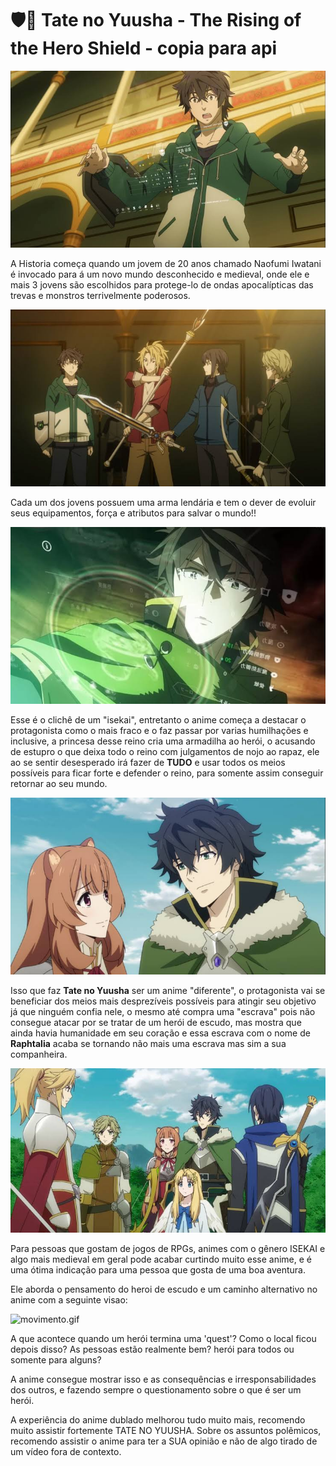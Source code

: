# 🛡🍃 Tate no Yuusha - The Rising of the Hero Shield - copia para api

![images (94).jpeg](%F0%9F%9B%A1%F0%9F%8D%83%20Tate%20no%20Yuusha%20-%20The%20Rising%20of%20the%20Hero%20Shield%20%200d91e38026e34f829ffd5b3dc27b6998/images_(94).jpeg)

A Historia começa quando um jovem de 20 anos chamado Naofumi Iwatani é invocado para á um novo mundo desconhecido e medieval, onde ele e mais 3 jovens são escolhidos para protege-lo de ondas apocalípticas das trevas e monstros terrivelmente poderosos.

![images (93).jpeg](%F0%9F%9B%A1%F0%9F%8D%83%20Tate%20no%20Yuusha%20-%20The%20Rising%20of%20the%20Hero%20Shield%20%200d91e38026e34f829ffd5b3dc27b6998/images_(93).jpeg)

Cada um dos jovens possuem uma arma lendária e tem o dever de evoluir seus equipamentos, força e atributos para salvar o mundo!! 

![images (95).jpeg](%F0%9F%9B%A1%F0%9F%8D%83%20Tate%20no%20Yuusha%20-%20The%20Rising%20of%20the%20Hero%20Shield%20%200d91e38026e34f829ffd5b3dc27b6998/images_(95).jpeg)

Esse é o clichê de um "isekai",  entretanto o anime começa a destacar o protagonista como o mais fraco e o faz passar por varias humilhações e inclusive, a princesa desse reino cria uma armadilha ao herói, o acusando de estupro o que deixa todo o reino com julgamentos de nojo ao rapaz, ele ao se sentir desesperado irá fazer de **TUDO** e usar todos os meios possíveis para ficar forte e defender o reino, para somente assim conseguir retornar ao seu mundo.

![images (90).jpeg](%F0%9F%9B%A1%F0%9F%8D%83%20Tate%20no%20Yuusha%20-%20The%20Rising%20of%20the%20Hero%20Shield%20%200d91e38026e34f829ffd5b3dc27b6998/images_(90).jpeg)

Isso que faz **Tate no Yuusha** ser um anime "diferente", o protagonista vai se beneficiar dos meios mais desprezíveis possíveis para atingir seu objetivo já que ninguém confia nele, o mesmo até compra uma "escrava" pois não consegue atacar por se tratar de um herói de escudo, mas mostra que ainda havia humanidade em seu coração e essa escrava com o nome de **Raphtalia** acaba se tornando não mais uma escrava mas sim a sua companheira. 

![images (92).jpeg](%F0%9F%9B%A1%F0%9F%8D%83%20Tate%20no%20Yuusha%20-%20The%20Rising%20of%20the%20Hero%20Shield%20%200d91e38026e34f829ffd5b3dc27b6998/images_(92).jpeg)

Para pessoas que gostam de jogos de RPGs, animes com o gênero ISEKAI e algo mais medieval em geral pode acabar curtindo muito esse anime, e é uma ótima indicação para uma pessoa que gosta de uma boa aventura. 

Ele aborda o pensamento do heroi de escudo e um caminho alternativo no anime com a seguinte visao:

![movimento.gif](%F0%9F%9B%A1%F0%9F%8D%83%20Tate%20no%20Yuusha%20-%20The%20Rising%20of%20the%20Hero%20Shield%20%200d91e38026e34f829ffd5b3dc27b6998/movimento.gif)

A que acontece quando um herói termina uma 'quest'? Como o local ficou depois disso? As pessoas estão realmente bem? herói para todos ou somente para alguns?

A anime consegue mostrar isso e as consequências e irresponsabilidades dos outros, e fazendo sempre o questionamento sobre o que é ser um herói.

A experiência do anime dublado melhorou tudo muito mais, recomendo muito assistir fortemente TATE NO YUUSHA. Sobre os assuntos polêmicos, recomendo assistir o anime para ter a SUA opinião e não de algo tirado de um vídeo fora de contexto.